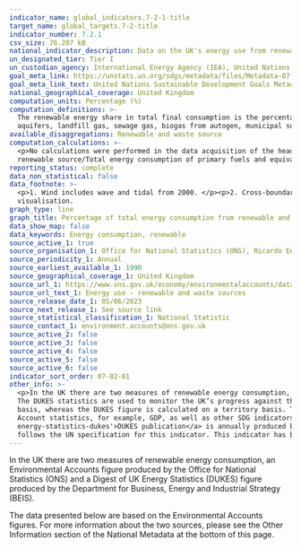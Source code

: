 ```yaml
---
indicator_name: global_indicators.7-2-1-title
target_name: global_targets.7-2-title
indicator_number: 7.2.1
csv_size: 76.207 kB
national_indicator_description: Data on the UK's energy use from renewable and waste sources.
un_designated_tier: Tier I
un_custodian_agency: International Energy Agency (IEA), United Nations Statistics Division (UNSD), United Nations' inter-agency mechanism on energy (UN Energy) and the SE4ALL Global Tracking Framework Consortium
goal_meta_link: https://unstats.un.org/sdgs/metadata/files/Metadata-07-02-01.pdf 
goal_meta_link_text: United Nations Sustainable Development Goals Metadata (PDF 216 KB)
national_geographical_coverage: United Kingdom
computation_units: Percentage (%)
computation_definitions: >-
  The renewable energy share in total final consumption is the percentage of final consumption of energy that is derived from renewable resources. Renewable energy consumption includes consumption of energy derived from hydroelectric power, wind, wave, tidal, solar photovoltaic, geothermal
  aquifers, landfill gas, sewage gas, biogas from autogen, municipal solid waste, poultry litter, straw, wood, charcoal, liquid bio-fuels, bioethanol, biodiesel and biomass.
available_disaggregations: Renewable and waste source
computation_calculations: >-
  <p>No calculations were performed in the data acquisition of the headline United Kingdom figures as appropriate data was readily available in the final format specified by this indicator. However, for type of renewable energy these have been calculated using the formula</p><p>(Energy by
  renewable source/Total energy consumption of primary fuels and equivalents)*100</p><p>
reporting_status: complete
data_non_statistical: false
data_footnote: >-
  <p>1. Wind includes wave and tidal from 2000. </p><p>2. Cross-boundary adjustment to include use by UK residents abroad and exclude use by foreign residents in UK territory applies to bioethanol and biodiesel. </p><p>3. Please note the y axis does not go to 100% for ease of
  visualisation.
graph_type: line
graph_title: Percentage of total energy consumption from renewable and waste sources
data_show_map: false
data_keywords: Energy consumption, renewable
source_active_1: true
source_organisation_1: Office for National Statistics (ONS), Ricardo Energy and Environment
source_periodicity_1: Annual
source_earliest_available_1: 1990
source_geographical_coverage_1: United Kingdom
source_url_1: https://www.ons.gov.uk/economy/environmentalaccounts/datasets/ukenvironmentalaccountsenergyconsumptionfromrenewableandwastesources
source_url_text_1: Energy use - renewable and waste sources
source_release_date_1: 05/06/2023
source_next_release_1: See source link
source_statistical_classification_1: National Statistic
source_contact_1: environment.accounts@ons.gov.uk 
source_active_2: false
source_active_3: false
source_active_4: false
source_active_5: false
source_active_6: false
indicator_sort_order: 07-02-01
other_info: >-
  <p>In the UK there are two measures of renewable energy consumption, an Environmental Accounts figure produced by the Office for National Statistics (ONS) and a Digest of UK Energy Statistics (DUKES) figure produced by the Department for Business, Energy and Industrial Strategy (BEIS).
  The DUKES statistics are used to monitor the UK’s progress against the EU Renewable Energy Directive. </p><p>The ONS National Accounts statistics are compliant with the definitions of the UN System of Environmental Economic Accounting. The ONS statistic is calculated on a residency
  basis, whereas the DUKES figure is calculated on a territory basis. This means the ONS statistic uses data relating to UK residents and UK-registered businesses, regardless of whether they are based in the UK or overseas.</p><p>This makes the ONS statistic comparable to other National
  Account statistics, for example, GDP, as well as other SDG indicators, for example, 7.3.1 Energy intensity measured in terms of primary energy and GDP. For this reason, the ONS figures have been displayed here. </p><p> The <a href='https://www.gov.uk/government/collections/digest-of-uk-
  energy-statistics-dukes'>DUKES publication</a> is annually produced by BEIS. The ONS also produce a <a href='https://www.ons.gov.uk/economy/environmentalaccounts/datasets/ukenvironmentalaccountsenergybridging'>bridging table</a> to aid with comparisons between the two measures.</p> Data
  follows the UN specification for this indicator. This indicator has been identified in collaboration with topic experts.
---
```

<p>In the UK there are two measures of renewable energy consumption, an Environmental Accounts figure produced by the Office for National Statistics (ONS) and a Digest of UK Energy Statistics (DUKES) figure produced by the Department for Business, Energy and Industrial Strategy (BEIS).</p><p>The data presented below are based on the Environmental Accounts figures. For more information about the two sources, please see the Other Information section of the National Metadata at the bottom of this page.</p>